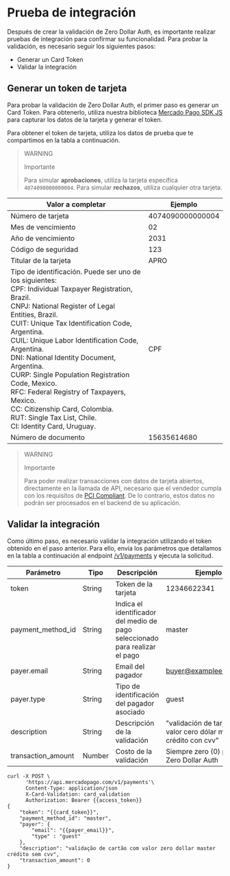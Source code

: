 # Prueba de integración

Después de crear la validación de Zero Dollar Auth, es importante realizar pruebas de integración para confirmar su funcionalidad. Para probar la validación, es necesario seguir los siguientes pasos:

* Generar un Card Token
* Validar la integración

## Generar un token de tarjeta

Para probar la validación de Zero Dollar Auth, el primer paso es generar un Card Token. Para obtenerlo, utiliza nuestra biblioteca [Mercado Pago SDK JS](/developers/es/docs/sdks-library/landing) para capturar los datos de la tarjeta y generar el token.

Para obtener el token de tarjeta, utiliza los datos de prueba que te compartimos en la tabla a continuación.

> WARNING
>
> Importante
>
> Para simular **aprobaciones**, utiliza la tarjeta específica `4074090000000004`. Para simular **rechazos**, utiliza cualquier otra tarjeta.

| Valor a completar | Ejemplo |
|---|---|
| Número de tarjeta | 4074090000000004 |
| Mes de vencimiento | 02 |
| Año de vencimiento | 2031 |
| Código de seguridad | 123 |
| Titular de la tarjeta | APRO |
| Tipo de identificación. Puede ser uno de los siguientes:<br>CPF: Individual Taxpayer Registration, Brazil.<br>CNPJ: National Register of Legal Entities, Brazil.<br>CUIT: Unique Tax Identification Code, Argentina.<br>CUIL: Unique Labor Identification Code, Argentina.<br>DNI: National Identity Document, Argentina.<br>CURP: Single Population Registration Code, Mexico.<br>RFC: Federal Registry of Taxpayers, Mexico.<br>CC: Citizenship Card, Colombia.<br>RUT: Single Tax List, Chile.<br>CI: Identity Card, Uruguay. | CPF |
| Número de documento | 15635614680 |

> WARNING
>
> Importante
>
> Para poder realizar transacciones con datos de tarjeta abiertos, directamente en la llamada de API, necesario que el vendedor cumpla con los requisitos de [PCI Compliant](/developers/es/docs/security/pci). De lo contrario, estos datos no podrán ser procesados en el backend de su aplicación.

## Validar la integración

Como último paso, es necesario validar la integración utilizando el token obtenido en el paso anterior. Para ello, envía los parámetros que detallamos en la tabla a continuación al endpoint [/v1/payments](/developers/es/reference/payments/_payments/post) y ejecuta la solicitud.

| Parámetro | Tipo | Descripción | Ejemplo |
|---|---|---|---|
| token | String | Token de la tarjeta | 12346622341 |
| payment_method_id | String | Indica el identificador del medio de pago seleccionado para realizar el pago | master |
| payer.email | String | Email del pagador | buyer@exampleemail.com |
| payer.type | String | Tipo de identificación del pagador asociado | guest |
| description | String | Descripción de la validación | "validación de tarjeta con valor cero dólar master crédito con cvv" |
| transaction_amount | Number | Costo de la validación | Siempre zero (0) para Zero Dollar Auth |

```curl
curl -X POST \
      'https://api.mercadopago.com/v1/payments'\
      Content-Type: application/json
      X-Card-Validation: card_validation
      Authorization: Bearer {{access_token}}
{
    "token": "{{card_token}}",
    "payment_method_id": "master",
    "payer": {
        "email": "{{payer_email}}",
        "type" : "guest"
    },
    "description": "validação de cartão com valor zero dollar master crédito sem cvv",
    "transaction_amount": 0
}
```